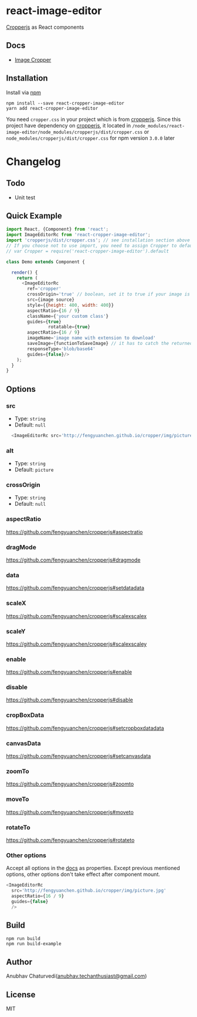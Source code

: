 # react-image-editor

[Cropperjs](https://github.com/fengyuanchen/cropperjs) as React components




## Docs

* [Image Cropper](https://github.com/fengyuanchen/cropper)

## Installation

Install via [npm](https://www.npmjs.com/package/react-image-editor)

```shell
npm install --save react-cropper-image-editor
yarn add react-cropper-image-editor
```

You need `cropper.css` in your project which is from [cropperjs](https://www.npmjs.com/package/cropperjs).
Since this project have dependency on [cropperjs](https://www.npmjs.com/package/cropperjs), it located in `/node_modules/react-image-editor/node_modules/cropperjs/dist/cropper.css` or `node_modules/cropperjs/dist/cropper.css` for npm version `3.0.0` later

# Changelog


## Todo
* Unit test

## Quick Example
```js
import React, {Component} from 'react';
import ImageEditorRc from 'react-cropper-image-editor';
import 'cropperjs/dist/cropper.css'; // see installation section above for versions of NPM older than 3.0.0
// If you choose not to use import, you need to assign Cropper to default
// var Cropper = require('react-cropper-image-editor').default

class Demo extends Component {

  render() {
    return (
      <ImageEditorRc
        ref='cropper'
        crossOrigin='true' // boolean, set it to true if your image is cors protected or it is hosted on cloud like aws s3 image server
        src={image source}
        style={{height: 400, width: 400}}
        aspectRatio={16 / 9}
        className={'your custom class'}
        guides={true}
				rotatable={true}
        aspectRatio={16 / 9}
        imageName='image name with extension to download'
        saveImage={functionToSaveImage} // it has to catch the returned data and do it whatever you want
        responseType='blob/base64'
        guides={false}/>
    );
  }
}
```

## Options

### src
* Type: `string`
* Default: `null`

```js
  <ImageEditorRc src='http://fengyuanchen.github.io/cropper/img/picture.jpg' />
```
### alt
* Type: `string`
* Default: `picture`

### crossOrigin
* Type: `string`
* Default: `null`

### aspectRatio
https://github.com/fengyuanchen/cropperjs#aspectratio

### dragMode
https://github.com/fengyuanchen/cropperjs#dragmode

### data
https://github.com/fengyuanchen/cropperjs#setdatadata

### scaleX
https://github.com/fengyuanchen/cropperjs#scalexscalex

### scaleY
https://github.com/fengyuanchen/cropperjs#scalexscaley

### enable
https://github.com/fengyuanchen/cropperjs#enable

### disable
https://github.com/fengyuanchen/cropperjs#disable

### cropBoxData
https://github.com/fengyuanchen/cropperjs#setcropboxdatadata

### canvasData
https://github.com/fengyuanchen/cropperjs#setcanvasdata

### zoomTo
https://github.com/fengyuanchen/cropperjs#zoomto

### moveTo
https://github.com/fengyuanchen/cropperjs#moveto

### rotateTo
https://github.com/fengyuanchen/cropperjs#rotateto

### Other options
Accept all options in the [docs](https://github.com/fengyuanchen/cropperjs#options) as properties.
Except previous mentioned options, other options don't take effect after component mount.

```js
<ImageEditorRc
  src='http://fengyuanchen.github.io/cropper/img/picture.jpg'
  aspectRatio={16 / 9}
  guides={false}
  />
```


## Build

```
npm run build
npm run build-example
```

## Author
Anubhav Chaturvedi(anubhav.techanthusiast@gmail.com)

## License
MIT
